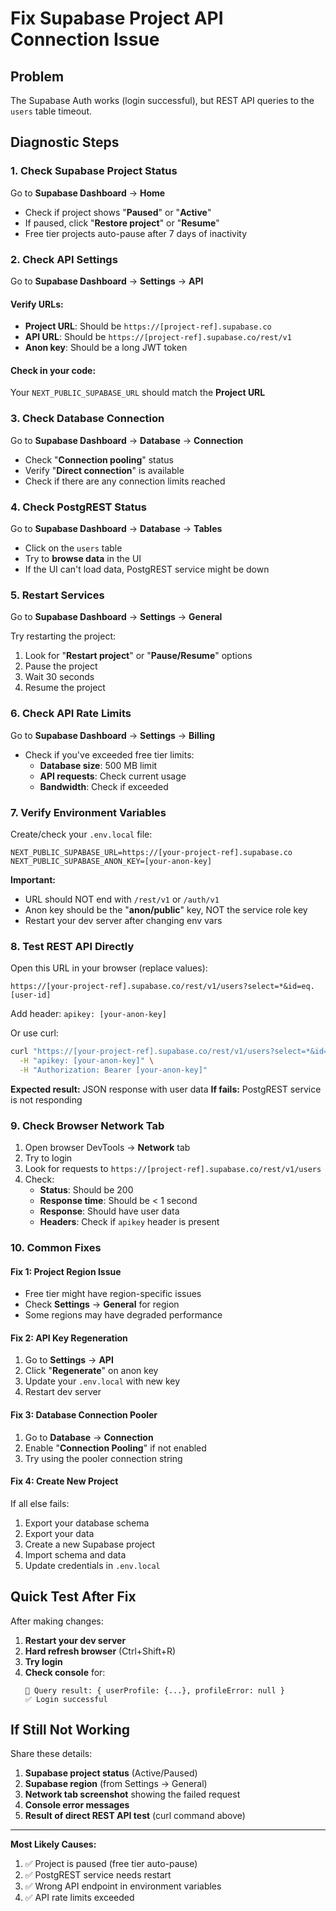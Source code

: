 # Fix Supabase Project API Connection Issue

## Problem
The Supabase Auth works (login successful), but REST API queries to the `users` table timeout.

## Diagnostic Steps

### 1. Check Supabase Project Status

Go to **Supabase Dashboard** → **Home**

- Check if project shows "**Paused**" or "**Active**"
- If paused, click "**Restore project**" or "**Resume**"
- Free tier projects auto-pause after 7 days of inactivity

### 2. Check API Settings

Go to **Supabase Dashboard** → **Settings** → **API**

#### Verify URLs:
- **Project URL**: Should be `https://[project-ref].supabase.co`
- **API URL**: Should be `https://[project-ref].supabase.co/rest/v1`
- **Anon key**: Should be a long JWT token

#### Check in your code:
Your `NEXT_PUBLIC_SUPABASE_URL` should match the **Project URL**

### 3. Check Database Connection

Go to **Supabase Dashboard** → **Database** → **Connection**

- Check "**Connection pooling**" status
- Verify "**Direct connection**" is available
- Check if there are any connection limits reached

### 4. Check PostgREST Status

Go to **Supabase Dashboard** → **Database** → **Tables**

- Click on the `users` table
- Try to **browse data** in the UI
- If the UI can't load data, PostgREST service might be down

### 5. Restart Services

Go to **Supabase Dashboard** → **Settings** → **General**

Try restarting the project:
1. Look for "**Restart project**" or "**Pause/Resume**" options
2. Pause the project
3. Wait 30 seconds
4. Resume the project

### 6. Check API Rate Limits

Go to **Supabase Dashboard** → **Settings** → **Billing**

- Check if you've exceeded free tier limits:
  - **Database size**: 500 MB limit
  - **API requests**: Check current usage
  - **Bandwidth**: Check if exceeded

### 7. Verify Environment Variables

Create/check your `.env.local` file:

```env
NEXT_PUBLIC_SUPABASE_URL=https://[your-project-ref].supabase.co
NEXT_PUBLIC_SUPABASE_ANON_KEY=[your-anon-key]
```

**Important:**
- URL should NOT end with `/rest/v1` or `/auth/v1`
- Anon key should be the "**anon/public**" key, NOT the service role key
- Restart your dev server after changing env vars

### 8. Test REST API Directly

Open this URL in your browser (replace values):

```
https://[your-project-ref].supabase.co/rest/v1/users?select=*&id=eq.[user-id]
```

Add header: `apikey: [your-anon-key]`

Or use curl:

```bash
curl "https://[your-project-ref].supabase.co/rest/v1/users?select=*&id=eq.[user-id]" \
  -H "apikey: [your-anon-key]" \
  -H "Authorization: Bearer [your-anon-key]"
```

**Expected result:** JSON response with user data
**If fails:** PostgREST service is not responding

### 9. Check Browser Network Tab

1. Open browser DevTools → **Network** tab
2. Try to login
3. Look for requests to `https://[project-ref].supabase.co/rest/v1/users`
4. Check:
   - **Status**: Should be 200
   - **Response time**: Should be < 1 second
   - **Response**: Should have user data
   - **Headers**: Check if `apikey` header is present

### 10. Common Fixes

#### Fix 1: Project Region Issue
- Free tier might have region-specific issues
- Check **Settings** → **General** for region
- Some regions may have degraded performance

#### Fix 2: API Key Regeneration
1. Go to **Settings** → **API**
2. Click "**Regenerate**" on anon key
3. Update your `.env.local` with new key
4. Restart dev server

#### Fix 3: Database Connection Pooler
1. Go to **Database** → **Connection**
2. Enable "**Connection Pooling**" if not enabled
3. Try using the pooler connection string

#### Fix 4: Create New Project
If all else fails:
1. Export your database schema
2. Export your data
3. Create a new Supabase project
4. Import schema and data
5. Update credentials in `.env.local`

## Quick Test After Fix

After making changes:

1. **Restart your dev server**
2. **Hard refresh browser** (Ctrl+Shift+R)
3. **Try login**
4. **Check console** for:
   ```
   📡 Query result: { userProfile: {...}, profileError: null }
   ✅ Login successful
   ```

## If Still Not Working

Share these details:

1. **Supabase project status** (Active/Paused)
2. **Supabase region** (from Settings → General)
3. **Network tab screenshot** showing the failed request
4. **Console error messages**
5. **Result of direct REST API test** (curl command above)

---

**Most Likely Causes:**
1. ✅ Project is paused (free tier auto-pause)
2. ✅ PostgREST service needs restart
3. ✅ Wrong API endpoint in environment variables
4. ✅ API rate limits exceeded

